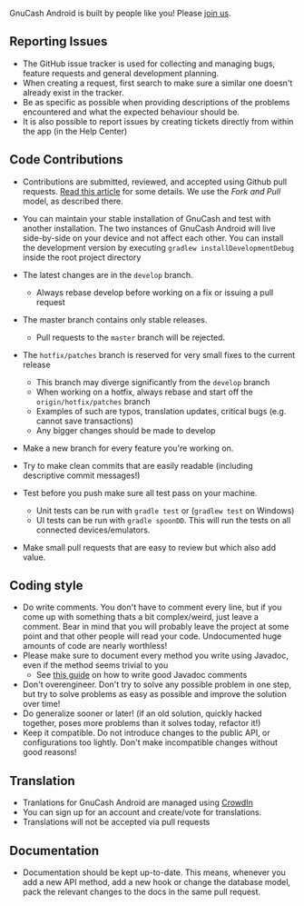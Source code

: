 GnuCash Android is built by people like you! Please [join us](https://github.com/codinguser/gnucash-android).

## Reporting Issues
* The GitHub issue tracker is used for collecting and managing bugs, feature requests and general development planning.
* When creating a request, first search to make sure a similar one doesn't already exist in the tracker. 
* Be as specific as possible when providing descriptions of the problems encountered and what the expected behaviour should be.
* It is also possible to report issues by creating tickets directly from within the app (in the Help Center)

## Code Contributions
* Contributions are submitted, reviewed, and accepted using Github pull requests. [Read this article](https://help.github.com/articles/using-pull-requests) for some details. We use the _Fork and Pull_ model, as described there.
* You can maintain your stable installation of GnuCash and test with another installation.
The two instances of GnuCash Android will live side-by-side on your device and not affect each other. You can install the development version by executing `gradlew installDevelopmentDebug` inside the root project directory
* The latest changes are in the `develop` branch.
  * Always rebase develop before working on a fix or issuing a pull request
* The master branch contains only stable releases.
  * Pull requests to the `master` branch will be rejected.
* The `hotfix/patches` branch is reserved for very small fixes to the current release
  * This branch may diverge significantly from the `develop` branch
  * When working on a hotfix, always rebase and start off the `origin/hotfix/patches` branch
  * Examples of such are typos, translation updates, critical bugs (e.g. cannot save transactions)
  * Any bigger changes should be made to develop

* Make a new branch for every feature you're working on.
* Try to make clean commits that are easily readable (including descriptive commit messages!)
* Test before you push make sure all test pass on your machine.
  * Unit tests can be run with `gradle test` or (`gradlew test` on Windows)
  * UI tests can be run with `gradle spoonDD`. This will run the tests on all connected devices/emulators.
* Make small pull requests that are easy to review but which also add value.

## Coding style
* Do write comments. You don't have to comment every line, but if you come up with something thats a bit complex/weird, just leave a comment. Bear in mind that you will probably leave the project at some point and that other people will read your code. Undocumented huge amounts of code are nearly worthless!
* Please make sure to document every method you write using Javadoc, even if the method seems trivial to you
  * See [this guide](http://www.oracle.com/technetwork/articles/java/index-137868.html) on how to write good Javadoc comments
* Don't overengineer. Don't try to solve any possible problem in one step, but try to solve problems as easy as possible and improve the solution over time!
* Do generalize sooner or later! (if an old solution, quickly hacked together, poses more problems than it solves today, refactor it!)
* Keep it compatible. Do not introduce changes to the public API, or configurations too lightly. Don't make incompatible changes without good reasons!

## Translation
* Tranlations for GnuCash Android are managed using [CrowdIn](crowdin.com/project/gnucash-android)
* You can sign up for an account and create/vote for translations.
* Translations will not be accepted via pull requests

## Documentation
* Documentation should be kept up-to-date. This means, whenever you add a new API method, add a new hook or change the database model, pack the relevant changes to the docs in the same pull request.
